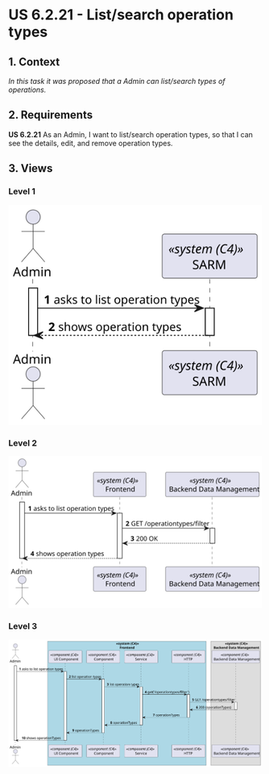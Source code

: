 # US 6.2.21 - List/search operation types

## 1. Context

*In this task it was proposed that a Admin can list/search types of operations.*

## 2. Requirements

**US 6.2.21** As an Admin, I want to list/search operation types, so that I can see the details, edit, and remove operation types.

## 3. Views

### Level 1

![Process view level 1](views/level1/process-view.svg "A process view level 1")

### Level 2

![Process view level 2](views/level2/process-view.svg "A process view level 2")

### Level 3

![Process view level 3](views/level3/process-view.svg "A process view level 3")


